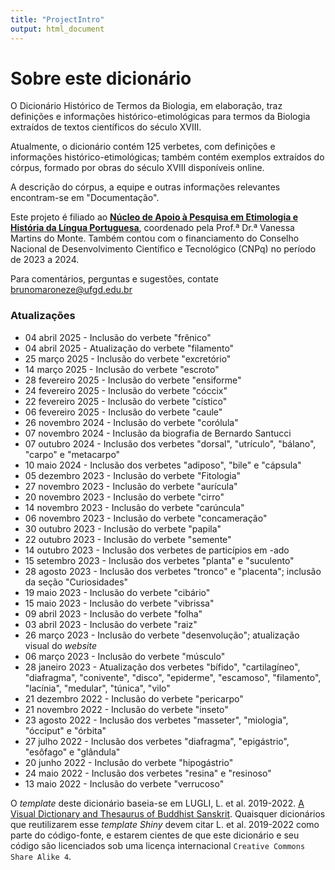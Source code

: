 ```yaml
---
title: "ProjectIntro"
output: html_document
---
```


# Sobre este dicionário

O Dicionário Histórico de Termos da Biologia, em elaboração, traz definições e informações histórico-etimológicas para termos da Biologia extraídos de textos científicos do século XVIII.

Atualmente, o dicionário contém 125 verbetes, com definições e informações histórico-etimológicas; também contém exemplos extraídos do córpus, formado por obras do século XVIII disponíveis online.

A descrição do córpus, a equipe e outras informações relevantes encontram-se em "Documentação".

Este projeto é filiado ao [**Núcleo de Apoio à Pesquisa em Etimologia e História da Língua Portuguesa**](https://nehilp.prp.usp.br/), coordenado pela Prof.ª Dr.ª Vanessa Martins do Monte. Também contou com o financiamento do Conselho Nacional de Desenvolvimento Científico e Tecnológico (CNPq) no período de 2023 a 2024.

Para comentários, perguntas e sugestões, contate [brunomaroneze@ufgd.edu.br](brunomaroneze@ufgd.edu.br)

### Atualizações

- 04 abril 2025 - Inclusão do verbete "frênico"
- 04 abril 2025 - Atualização do verbete "filamento"
- 25 março 2025 - Inclusão do verbete "excretório"
- 14 março 2025 - Inclusão do verbete "escroto"
- 28 fevereiro 2025 - Inclusão do verbete "ensiforme"
- 24 fevereiro 2025 - Inclusão do verbete "cóccix"
- 22 fevereiro 2025 - Inclusão do verbete "cístico"
- 06 fevereiro 2025 - Inclusão do verbete "caule"
- 26 novembro 2024 - Inclusão do verbete "corólula"
- 07 novembro 2024 - Inclusão da biografia de Bernardo Santucci
- 07 outubro 2024 - Inclusão dos verbetes "dorsal", "utrículo", "bálano", "carpo" e "metacarpo"
- 10 maio 2024 - Inclusão dos verbetes "adiposo", "bile" e "cápsula"
- 05 dezembro 2023 - Inclusão do verbete "Fitologia"
- 27 novembro 2023 - Inclusão do verbete "aurícula"
- 20 novembro 2023 - Inclusão do verbete "cirro"
- 14 novembro 2023 - Inclusão do verbete "carúncula"
- 06 novembro 2023 - Inclusão do verbete "concameração"
- 30 outubro 2023 - Inclusão do verbete "papila"
- 22 outubro 2023 - Inclusão do verbete "semente"
- 14 outubro 2023 - Inclusão dos verbetes de particípios em -ado
- 15 setembro 2023 - Inclusão dos verbetes "planta" e "suculento"
- 28 agosto 2023 - Inclusão dos verbetes "tronco" e "placenta"; inclusão da seção "Curiosidades"
- 19 maio 2023 - Inclusão do verbete "cibário"
- 15 maio 2023 - Inclusão do verbete "vibrissa"
- 09 abril 2023 - Inclusão do verbete "folha"
- 03 abril 2023 - Inclusão do verbete "raiz"
- 26 março 2023 - Inclusão do verbete "desenvolução"; atualização visual do *website*
- 06 março 2023 - Inclusão do verbete "músculo"
- 28 janeiro 2023 - Atualização dos verbetes "bífido", "cartilagíneo", "diafragma", "conivente", "disco", "epiderme", "escamoso", "filamento", "lacínia", "medular", "túnica", "vilo"
- 21 dezembro 2022 - Inclusão do verbete "pericarpo"
- 21 novembro 2022 - Inclusão do verbete "inseto"
- 23 agosto 2022 - Inclusão dos verbetes "masseter", "miologia", "ócciput" e "órbita"
- 27 julho 2022 - Inclusão dos verbetes "diafragma", "epigástrio", "esôfago" e "glândula"
- 20 junho 2022 - Inclusão do verbete "hipogástrio"
- 24 maio 2022 - Inclusão dos verbetes "resina" e "resinoso"
- 13 maio 2022 - Inclusão do verbete "verrucoso"

O *template* deste dicionário baseia-se em LUGLI, L. et al. 2019-2022. [A Visual Dictionary and Thesaurus of Buddhist Sanskrit](https://mangalamresearch.shinyapps.io/VisualDictionaryOfBuddhistSanskrit/). Quaisquer dicionários que reutilizarem esse *template Shiny* devem citar L. et al. 2019-2022 como parte do código-fonte, e estarem cientes de que este dicionário e seu código são licenciados sob uma licença internacional ``Creative Commons Share Alike 4``.
